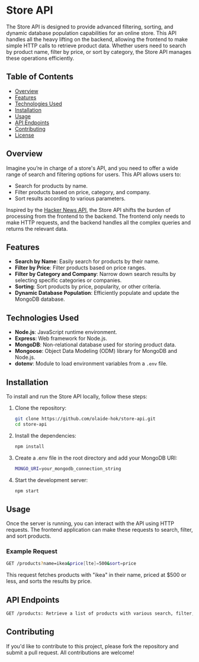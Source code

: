 # Store API

The Store API is designed to provide advanced filtering, sorting, and dynamic database population capabilities for an online store. This API handles all the heavy lifting on the backend, allowing the frontend to make simple HTTP calls to retrieve product data. Whether users need to search by product name, filter by price, or sort by category, the Store API manages these operations efficiently.

## Table of Contents

-   [Overview](#overview)
-   [Features](#features)
-   [Technologies Used](#technologies-used)
-   [Installation](#installation)
-   [Usage](#usage)
-   [API Endpoints](#api-endpoints)
-   [Contributing](#contributing)
-   [License](#license)

## Overview

Imagine you’re in charge of a store's API, and you need to offer a wide range of search and filtering options for users. This API allows users to:

-   Search for products by name.
-   Filter products based on price, category, and company.
-   Sort results according to various parameters.

Inspired by the [Hacker News API](https://hn.algolia.com/api), the Store API shifts the burden of processing from the frontend to the backend. The frontend only needs to make HTTP requests, and the backend handles all the complex queries and returns the relevant data.

## Features

-   **Search by Name**: Easily search for products by their name.
-   **Filter by Price**: Filter products based on price ranges.
-   **Filter by Category and Company**: Narrow down search results by selecting specific categories or companies.
-   **Sorting**: Sort products by price, popularity, or other criteria.
-   **Dynamic Database Population**: Efficiently populate and update the MongoDB database.

## Technologies Used

-   **Node.js**: JavaScript runtime environment.
-   **Express**: Web framework for Node.js.
-   **MongoDB**: Non-relational database used for storing product data.
-   **Mongoose**: Object Data Modeling (ODM) library for MongoDB and Node.js.
-   **dotenv**: Module to load environment variables from a `.env` file.

## Installation

To install and run the Store API locally, follow these steps:

1. Clone the repository:

    ```bash
    git clone https://github.com/olaide-hok/store-api.git
    cd store-api
    ```

2. Install the dependencies:

    ```bash
    npm install
    ```

3. Create a .env file in the root directory and add your MongoDB URI:

    ```bash
    MONGO_URI=your_mongodb_connection_string
    ```

4. Start the development server:

    ```bash
    npm start
    ```

## Usage

Once the server is running, you can interact with the API using HTTP requests. The frontend application can make these requests to search, filter, and sort products.

### Example Request

```bash
GET /products?name=ikea&price[lte]=500&sort=price
```

This request fetches products with "ikea" in their name, priced at $500 or less, and sorts the results by price.

## API Endpoints

```bash
GET /products: Retrieve a list of products with various search, filter, and sort options.
```

## Contributing

If you'd like to contribute to this project, please fork the repository and submit a pull request. All contributions are welcome!

